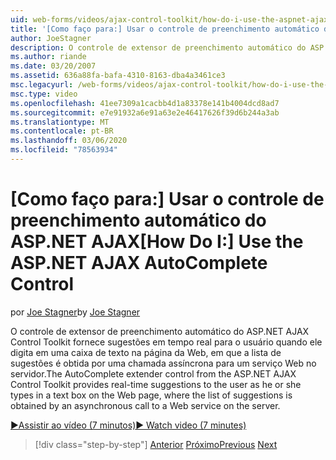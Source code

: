 ```yaml
---
uid: web-forms/videos/ajax-control-toolkit/how-do-i-use-the-aspnet-ajax-autocomplete-control
title: '[Como faço para:] Usar o controle de preenchimento automático do ASP.NET AJAX | Microsoft Docs'
author: JoeStagner
description: O controle de extensor de preenchimento automático do ASP.NET AJAX Control Toolkit fornece sugestões em tempo real para o usuário quando ele digita em uma caixa de texto nos nós...
ms.author: riande
ms.date: 03/20/2007
ms.assetid: 636a88fa-bafa-4310-8163-dba4a3461ce3
msc.legacyurl: /web-forms/videos/ajax-control-toolkit/how-do-i-use-the-aspnet-ajax-autocomplete-control
msc.type: video
ms.openlocfilehash: 41ee7309a1cacbb4d1a83378e141b4004dcd8ad7
ms.sourcegitcommit: e7e91932a6e91a63e2e46417626f39d6b244a3ab
ms.translationtype: MT
ms.contentlocale: pt-BR
ms.lasthandoff: 03/06/2020
ms.locfileid: "78563934"
---
```

# <a name="how-do-i-use-the-aspnet-ajax-autocomplete-control"></a><span data-ttu-id="c9060-103">[Como faço para:] Usar o controle de preenchimento automático do ASP.NET AJAX</span><span class="sxs-lookup"><span data-stu-id="c9060-103">[How Do I:] Use the ASP.NET AJAX AutoComplete Control</span></span>

<span data-ttu-id="c9060-104">por [Joe Stagner](https://github.com/JoeStagner)</span><span class="sxs-lookup"><span data-stu-id="c9060-104">by [Joe Stagner](https://github.com/JoeStagner)</span></span>

<span data-ttu-id="c9060-105">O controle de extensor de preenchimento automático do ASP.NET AJAX Control Toolkit fornece sugestões em tempo real para o usuário quando ele digita em uma caixa de texto na página da Web, em que a lista de sugestões é obtida por uma chamada assíncrona para um serviço Web no servidor.</span><span class="sxs-lookup"><span data-stu-id="c9060-105">The AutoComplete extender control from the ASP.NET AJAX Control Toolkit provides real-time suggestions to the user as he or she types in a text box on the Web page, where the list of suggestions is obtained by an asynchronous call to a Web service on the server.</span></span>

[<span data-ttu-id="c9060-106">&#9654;Assistir ao vídeo (7 minutos)</span><span class="sxs-lookup"><span data-stu-id="c9060-106">&#9654; Watch video (7 minutes)</span></span>](https://channel9.msdn.com/Blogs/ASP-NET-Site-Videos/how-do-i-use-the-aspnet-ajax-autocomplete-control)

> [!div class="step-by-step"]
> <span data-ttu-id="c9060-107">[Anterior](how-do-i-use-the-aspnet-ajax-slider-control.md)
> [Próximo](how-do-i-configure-the-aspnet-ajax-calendar-control.md)</span><span class="sxs-lookup"><span data-stu-id="c9060-107">[Previous](how-do-i-use-the-aspnet-ajax-slider-control.md)
[Next](how-do-i-configure-the-aspnet-ajax-calendar-control.md)</span></span>
